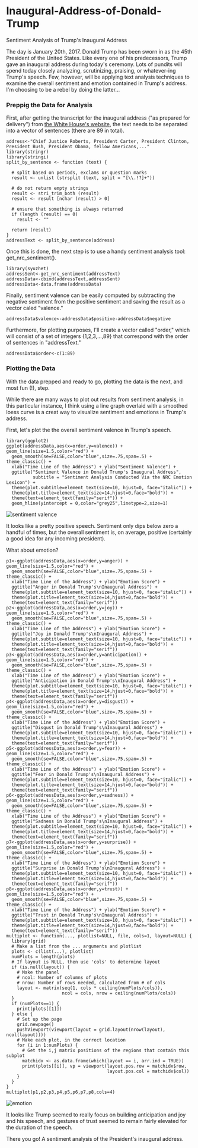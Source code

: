 # Inaugural-Address-of-Donald-Trump
Sentiment Analysis of Trump's Inaugural Address

The day is January 20th, 2017. Donald Trump has been sworn in as the 45th President of the United States. Like every one of his predecessors, Trump gave an inaugural address during today's ceremony. Lots of pundits will spend today closely analyzing, scrutinizing, praising, or whatever-ing Trump's speech. Few, however, will be applying text analysis techniques to examine the overall sentiment and emotion contained in Trump's address. I'm choosing to be a rebel by doing the latter...

### Preppig the Data for Analysis
First, after getting the transcript for the inaugural address ("as prepared for delivery") from [the White House's website](https://www.whitehouse.gov/inaugural-address), the text needs to be separated into a vector of sentences (there are 89 in total).

    address<-"Chief Justice Roberts, President Carter, President Clinton, President Bush, President Obama, fellow Americans,..."
    library(stringr)
    library(stringi)
    split_by_sentence <- function (text) {
  
      # split based on periods, exclams or question marks
      result <- unlist (strsplit (text, split = "[\\.!?]+"))
  
      # do not return empty strings
      result <- stri_trim_both (result)
      result <- result [nchar (result) > 0]
  
      # ensure that something is always returned
      if (length (result) == 0)
        result <- ""
  
      return (result)
    }
    addressText <- split_by_sentence(address)

Once this is done, the next step is to use a handy sentiment analysis tool:  get_nrc_sentiment().

    library(syuzhet)
    addressSent<-get_nrc_sentiment(addressText)
    addressData<-cbind(addressText,addressSent)
    addressData<-data.frame(addressData)

Finally, sentiment valence can be easily computed by subtracting the negative sentiment from the positive sentiment and saving the result as a vector caled "valence."

    addressData$valence<-addressData$positive-addressData$negative

Furthermore, for plotting purposes, I'll create a vector called "order," which will consist of a set of integers {1,2,3,...,89} that correspond with the order of sentences in "addressText."

    addressData$order<-c(1:89)

### Plotting the Data
With the data prepped and ready to go, plotting the data is the next, and most fun (!), step.

While there are many ways to plot out results from sentiment analysis, in this particular instance, I think using a line graph overlaid with a smoothed loess curve is a creat way to visualize sentiment and emotions in Trump's address.

First, let's plot the the overall sentiment valence in Trump's speech.

    library(ggplot2)
    ggplot(addressData,aes(x=order,y=valence)) + geom_line(size=1.5,color="red") + 
      geom_smooth(se=FALSE,color="blue",size=.75,span=.5) + theme_classic() +
      xlab("Time Line of the Address") + ylab("Sentiment Valence") + 
      ggtitle("Sentiment Valence in Donald Trump's Inaugural Address",
              subtitle = "Sentiment Analysis Conducted Via the NRC Emotion Lexicon") +
      theme(plot.subtitle=element_text(size=10, hjust=0, face="italic")) +
      theme(plot.title=element_text(size=14,hjust=0,face="bold")) +
      theme(text=element_text(family="serif")) +
      geom_hline(yintercept = 0,color="grey25",linetype=2,size=1)

![sentiment valence](https://cloud.githubusercontent.com/assets/23504082/22170912/f04e32c8-df49-11e6-8651-63251a913b96.jpeg)

It looks like a pretty positive speech. Sentiment only dips below zero a handful of times, but the overall sentiment is, on average, positive (certainly a good idea for any incoming president).

What about emotion?

    p1<-ggplot(addressData,aes(x=order,y=anger)) + geom_line(size=1.5,color="red") + 
      geom_smooth(se=FALSE,color="blue",size=.75,span=.5) + theme_classic() +
      xlab("Time Line of the Address") + ylab("Emotion Score") + 
      ggtitle("Anger in Donald Trump's\nInaugural Address") +
      theme(plot.subtitle=element_text(size=10, hjust=0, face="italic")) +
      theme(plot.title=element_text(size=14,hjust=0,face="bold")) +
      theme(text=element_text(family="serif")) 
    p2<-ggplot(addressData,aes(x=order,y=joy)) + geom_line(size=1.5,color="red") + 
      geom_smooth(se=FALSE,color="blue",size=.75,span=.5) + theme_classic() +
      xlab("Time Line of the Address") + ylab("Emotion Score") + 
      ggtitle("Joy in Donald Trump's\nInaugural Address") +
      theme(plot.subtitle=element_text(size=10, hjust=0, face="italic")) +
      theme(plot.title=element_text(size=14,hjust=0,face="bold")) +
      theme(text=element_text(family="serif")) 
    p3<-ggplot(addressData,aes(x=order,y=anticipation)) + geom_line(size=1.5,color="red") + 
      geom_smooth(se=FALSE,color="blue",size=.75,span=.5) + theme_classic() +
      xlab("Time Line of the Address") + ylab("Emotion Score") + 
      ggtitle("Anticipation in Donald Trump's\nInaugural Address") +
      theme(plot.subtitle=element_text(size=10, hjust=0, face="italic")) +
      theme(plot.title=element_text(size=14,hjust=0,face="bold")) +
      theme(text=element_text(family="serif")) 
    p4<-ggplot(addressData,aes(x=order,y=disgust)) + geom_line(size=1.5,color="red") + 
      geom_smooth(se=FALSE,color="blue",size=.75,span=.5) + theme_classic() +
      xlab("Time Line of the Address") + ylab("Emotion Score") + 
      ggtitle("Disgust in Donald Trump's\nInaugural Address") +
      theme(plot.subtitle=element_text(size=10, hjust=0, face="italic")) +
      theme(plot.title=element_text(size=14,hjust=0,face="bold")) +
      theme(text=element_text(family="serif")) 
    p5<-ggplot(addressData,aes(x=order,y=fear)) + geom_line(size=1.5,color="red") + 
      geom_smooth(se=FALSE,color="blue",size=.75,span=.5) + theme_classic() +
      xlab("Time Line of the Address") + ylab("Emotion Score") + 
      ggtitle("Fear in Donald Trump's\nInaugural Address") +
      theme(plot.subtitle=element_text(size=10, hjust=0, face="italic")) +
      theme(plot.title=element_text(size=14,hjust=0,face="bold")) +
      theme(text=element_text(family="serif")) 
    p6<-ggplot(addressData,aes(x=order,y=sadness)) + geom_line(size=1.5,color="red") + 
      geom_smooth(se=FALSE,color="blue",size=.75,span=.5) + theme_classic() +
      xlab("Time Line of the Address") + ylab("Emotion Score") + 
      ggtitle("Sadness in Donald Trump's\nInaugural Address") +
      theme(plot.subtitle=element_text(size=10, hjust=0, face="italic")) +
      theme(plot.title=element_text(size=14,hjust=0,face="bold")) +
      theme(text=element_text(family="serif")) 
    p7<-ggplot(addressData,aes(x=order,y=surprise)) + geom_line(size=1.5,color="red") + 
      geom_smooth(se=FALSE,color="blue",size=.75,span=.5) + theme_classic() +
      xlab("Time Line of the Address") + ylab("Emotion Score") + 
      ggtitle("Surprise in Donald Trump's\nInaugural Address") +
      theme(plot.subtitle=element_text(size=10, hjust=0, face="italic")) +
      theme(plot.title=element_text(size=14,hjust=0,face="bold")) +
      theme(text=element_text(family="serif")) 
    p8<-ggplot(addressData,aes(x=order,y=trust)) + geom_line(size=1.5,color="red") + 
      geom_smooth(se=FALSE,color="blue",size=.75,span=.5) + theme_classic() +
      xlab("Time Line of the Address") + ylab("Emotion Score") + 
      ggtitle("Trust in Donald Trump's\nInaugural Address") +
      theme(plot.subtitle=element_text(size=10, hjust=0, face="italic")) +
      theme(plot.title=element_text(size=14,hjust=0,face="bold")) +
      theme(text=element_text(family="serif")) 
    multiplot <- function(..., plotlist=NULL, file, cols=1, layout=NULL) {
      library(grid)
      # Make a list from the ... arguments and plotlist
      plots <- c(list(...), plotlist)
      numPlots = length(plots)
      # If layout is NULL, then use 'cols' to determine layout
      if (is.null(layout)) {
        # Make the panel
        # ncol: Number of columns of plots
        # nrow: Number of rows needed, calculated from # of cols
        layout <- matrix(seq(1, cols * ceiling(numPlots/cols)),
                         ncol = cols, nrow = ceiling(numPlots/cols))
      }
      if (numPlots==1) {
        print(plots[[1]])
      } else {
        # Set up the page
        grid.newpage()
        pushViewport(viewport(layout = grid.layout(nrow(layout), ncol(layout))))
        # Make each plot, in the correct location
        for (i in 1:numPlots) {
          # Get the i,j matrix positions of the regions that contain this subplot
          matchidx <- as.data.frame(which(layout == i, arr.ind = TRUE))
          print(plots[[i]], vp = viewport(layout.pos.row = matchidx$row,
                                          layout.pos.col = matchidx$col))
        }
      }
    }
    multiplot(p1,p2,p3,p4,p5,p6,p7,p8,cols=4)

![emotion](https://cloud.githubusercontent.com/assets/23504082/22170914/f76d1966-df49-11e6-846a-5fabe1bcb9a6.jpeg)

It looks like Trump seemed to really focus on building anticipation and joy and his speech, and gestures of trust seemed to remain fairly elevated for the duration of the speech.

There you go! A sentiment analysis of the President's inaugural address.
